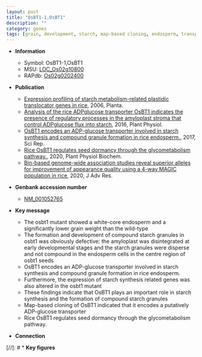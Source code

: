 ```yaml
---
layout: post
title: "OsBT1-1,OsBT1"
description: ""
category: genes
tags: [grain, development, starch, map-based cloning, endosperm, transporter, grain weight, seed, dormancy]
---
```


* **Information**  
    + Symbol: OsBT1-1,OsBT1  
    + MSU: [LOC_Os02g10800](http://rice.plantbiology.msu.edu/cgi-bin/ORF_infopage.cgi?orf=LOC_Os02g10800)  
    + RAPdb: [Os02g0202400](http://rapdb.dna.affrc.go.jp/viewer/gbrowse_details/irgsp1?name=Os02g0202400)  

* **Publication**  
    + [Expression profiling of starch metabolism-related plastidic translocator genes in rice](http://www.ncbi.nlm.nih.gov/pubmed?term=Expression+profiling+of+starch+metabolism-related+plastidic+translocator+genes+in+rice%5BTitle%5D), 2006, Planta.
    + [Analysis of the rice ADPglucose transporter OsBT1 indicates the presence of regulatory processes in the amyloplast stroma that control ADPglucose flux into starch](http://www.ncbi.nlm.nih.gov/pubmed?term=Analysis+of+the+rice+ADPglucose+transporter+OsBT1+indicates+the+presence+of+regulatory+processes+in+the+amyloplast+stroma+that+control+ADPglucose+flux+into+starch%5BTitle%5D), 2016, Plant Physiol.
    + [OsBT1 encodes an ADP-glucose transporter involved in starch synthesis and compound granule formation in rice endosperm.](http://www.ncbi.nlm.nih.gov/pubmed?term=OsBT1+encodes+an+ADP-glucose+transporter+involved+in+starch+synthesis+and+compound+granule+formation+in+rice+endosperm.%5BTitle%5D), 2017, Sci Rep.
    + [Rice OsBT1 regulates seed dormancy through the glycometabolism pathway.](http://www.ncbi.nlm.nih.gov/pubmed?term=Rice+OsBT1+regulates+seed+dormancy+through+the+glycometabolism+pathway.%5BTitle%5D), 2020, Plant Physiol Biochem.
    + [Bin-based genome-wide association studies reveal superior alleles for improvement of appearance quality using a 4-way MAGIC population in rice](http://www.ncbi.nlm.nih.gov/pubmed?term=Bin-based+genome-wide+association+studies+reveal+superior+alleles+for+improvement+of+appearance+quality+using+a+4-way+MAGIC+population+in+rice%5BTitle%5D), 2020, J Adv Res.

* **Genbank accession number**  
    + [NM_001052765](http://www.ncbi.nlm.nih.gov/nuccore/NM_001052765)

* **Key message**  
    + The osbt1 mutant showed a white-core endosperm and a significantly lower grain weight than the wild-type
    + The formation and development of compound starch granules in osbt1 was obviously defective: the amyloplast was disintegrated at early developmental stages and the starch granules were disperse and not compound in the endosperm cells in the centre region of osbt1 seeds
    + OsBT1 encodes an ADP-glucose transporter involved in starch synthesis and compound granule formation in rice endosperm.
    + Furthermore, the expression of starch synthesis related genes was also altered in the osbt1 mutant
    + These findings indicate that OsBT1 plays an important role in starch synthesis and the formation of compound starch granules
    + Map-based cloning of OsBT1 indicated that it encodes a putatively ADP-glucose transporter
    + Rice OsBT1 regulates seed dormancy through the glycometabolism pathway.

* **Connection**  

[//]: # * **Key figures**  


